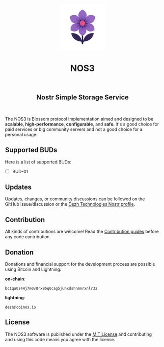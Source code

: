 <p align="center"> 
    <img alt="nos3" src="./.assets/images/nos3.svg" width="150" height="150" />
</p>

<h1 align="center">
NOS3
</h1>

<br/>

<h2 align="center">Nostr Simple Storage Service</h2>

<br/>


The NOS3 is Blossom protocol implementation aimed and designed to be **scalable**, **high-performance**, **configurable**, and **safe**. It's a good choice for paid services or big community servers and not a good choice for a personal usage.

## Supported BUDs

Here is a list of supported BUDs:

- [ ] BUD-01

 <!--adding the rest of BUDs  -->

## Updates

Updates, changes, or community discussions can be followed on the GitHub issue/discussion or the [Dezh Technologies Nostr profile](https://njump.me/dezh.tech).

## Contribution

All kinds of contributions are welcome!
Read the [Contribution guides](./CONTRIBUTING.md) before any code contribution.

## Donation

Donations and financial support for the development process are possible using Bitcoin and Lightning:

**on-chain**:

```
bc1qa0z44j7m0v0rx85q0cag5juhxdshnmnrxnlr32
```

**lightning**: 

```
dezh@coinos.io
```

## License

The NOS3 software is published under the [MIT License](./LICENSE) and contributing and using this code means you agree with the license.
